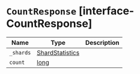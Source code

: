 # `CountResponse` [interface-CountResponse]

| Name | Type | Description |
| - | - | - |
| `_shards` | [ShardStatistics](./ShardStatistics.md) | &nbsp; |
| `count` | [long](./long.md) | &nbsp; |
